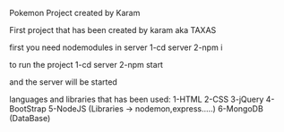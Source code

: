Pokemon Project created by Karam


First project that has been created by karam aka TAXAS

first you need nodemodules in server
1-cd server
2-npm i

to run the project 
1-cd server
2-npm start

and the server will be started



languages and libraries that has been used:
1-HTML
2-CSS
3-jQuery
4-BootStrap
5-NodeJS (Libraries -> nodemon,express.....)
6-MongoDB (DataBase)